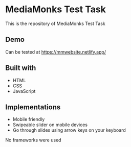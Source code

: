 # MediaMonks Test Task

This is the repository of MediaMonks Test Task

## Demo
Can be tested at https://mmwebsite.netlify.app/

## Built with
* HTML
* CSS
* JavaScript

## Implementations
* Mobile friendly
* Swipeable slider on mobile devices
* Go through slides using arrow keys on your keyboard

No frameworks were used




